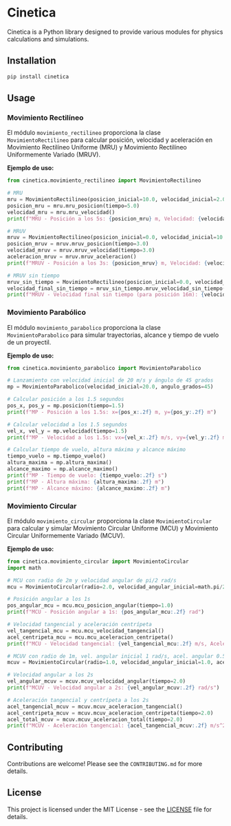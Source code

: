 # Cinetica

Cinetica is a Python library designed to provide various modules for physics calculations and simulations.

## Installation

```bash
pip install cinetica
```

## Usage

### Movimiento Rectilíneo

El módulo `movimiento_rectilineo` proporciona la clase `MovimientoRectilineo` para calcular posición, velocidad y aceleración en Movimiento Rectilíneo Uniforme (MRU) y Movimiento Rectilíneo Uniformemente Variado (MRUV).

**Ejemplo de uso:**

```python
from cinetica.movimiento_rectilineo import MovimientoRectilineo

# MRU
mru = MovimientoRectilineo(posicion_inicial=10.0, velocidad_inicial=2.0)
posicion_mru = mru.mru_posicion(tiempo=5.0)
velocidad_mru = mru.mru_velocidad()
print(f"MRU - Posición a los 5s: {posicion_mru} m, Velocidad: {velocidad_mru} m/s")

# MRUV
mruv = MovimientoRectilineo(posicion_inicial=0.0, velocidad_inicial=10.0, aceleracion_inicial=2.0)
posicion_mruv = mruv.mruv_posicion(tiempo=3.0)
velocidad_mruv = mruv.mruv_velocidad(tiempo=3.0)
aceleracion_mruv = mruv.mruv_aceleracion()
print(f"MRUV - Posición a los 3s: {posicion_mruv} m, Velocidad: {velocidad_mruv} m/s, Aceleración: {aceleracion_mruv} m/s^2")

# MRUV sin tiempo
mruv_sin_tiempo = MovimientoRectilineo(posicion_inicial=0.0, velocidad_inicial=0.0, aceleracion_inicial=2.0)
velocidad_final_sin_tiempo = mruv_sin_tiempo.mruv_velocidad_sin_tiempo(posicion_final=16.0)
print(f"MRUV - Velocidad final sin tiempo (para posición 16m): {velocidad_final_sin_tiempo} m/s")
```

### Movimiento Parabólico

El módulo `movimiento_parabolico` proporciona la clase `MovimientoParabolico` para simular trayectorias, alcance y tiempo de vuelo de un proyectil.

**Ejemplo de uso:**

```python
from cinetica.movimiento_parabolico import MovimientoParabolico

# Lanzamiento con velocidad inicial de 20 m/s y ángulo de 45 grados
mp = MovimientoParabolico(velocidad_inicial=20.0, angulo_grados=45)

# Calcular posición a los 1.5 segundos
pos_x, pos_y = mp.posicion(tiempo=1.5)
print(f"MP - Posición a los 1.5s: x={pos_x:.2f} m, y={pos_y:.2f} m")

# Calcular velocidad a los 1.5 segundos
vel_x, vel_y = mp.velocidad(tiempo=1.5)
print(f"MP - Velocidad a los 1.5s: vx={vel_x:.2f} m/s, vy={vel_y:.2f} m/s")

# Calcular tiempo de vuelo, altura máxima y alcance máximo
tiempo_vuelo = mp.tiempo_vuelo()
altura_maxima = mp.altura_maxima()
alcance_maximo = mp.alcance_maximo()
print(f"MP - Tiempo de vuelo: {tiempo_vuelo:.2f} s")
print(f"MP - Altura máxima: {altura_maxima:.2f} m")
print(f"MP - Alcance máximo: {alcance_maximo:.2f} m")
```

### Movimiento Circular

El módulo `movimiento_circular` proporciona la clase `MovimientoCircular` para calcular y simular Movimiento Circular Uniforme (MCU) y Movimiento Circular Uniformemente Variado (MCUV).

**Ejemplo de uso:**

```python
from cinetica.movimiento_circular import MovimientoCircular
import math

# MCU con radio de 2m y velocidad angular de pi/2 rad/s
mcu = MovimientoCircular(radio=2.0, velocidad_angular_inicial=math.pi/2)

# Posición angular a los 1s
pos_angular_mcu = mcu.mcu_posicion_angular(tiempo=1.0)
print(f"MCU - Posición angular a 1s: {pos_angular_mcu:.2f} rad")

# Velocidad tangencial y aceleración centrípeta
vel_tangencial_mcu = mcu.mcu_velocidad_tangencial()
acel_centripeta_mcu = mcu.mcu_aceleracion_centripeta()
print(f"MCU - Velocidad tangencial: {vel_tangencial_mcu:.2f} m/s, Aceleración centrípeta: {acel_centripeta_mcu:.2f} m/s^2")

# MCUV con radio de 1m, vel. angular inicial 1 rad/s, acel. angular 0.5 rad/s^2
mcuv = MovimientoCircular(radio=1.0, velocidad_angular_inicial=1.0, aceleracion_angular_inicial=0.5)

# Velocidad angular a los 2s
vel_angular_mcuv = mcuv.mcuv_velocidad_angular(tiempo=2.0)
print(f"MCUV - Velocidad angular a 2s: {vel_angular_mcuv:.2f} rad/s")

# Aceleración tangencial y centrípeta a los 2s
acel_tangencial_mcuv = mcuv.mcuv_aceleracion_tangencial()
acel_centripeta_mcuv = mcuv.mcuv_aceleracion_centripeta(tiempo=2.0)
acel_total_mcuv = mcuv.mcuv_aceleracion_total(tiempo=2.0)
print(f"MCUV - Aceleración tangencial: {acel_tangencial_mcuv:.2f} m/s^2, Aceleración centrípeta: {acel_centripeta_mcuv:.2f} m/s^2, Aceleración total: {acel_total_mcuv:.2f} m/s^2")
```

## Contributing

Contributions are welcome! Please see the `CONTRIBUTING.md` for more details.

## License

This project is licensed under the MIT License - see the [LICENSE](LICENSE) file for details.
